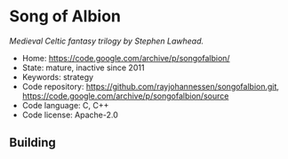 # Song of Albion

_Medieval Celtic fantasy trilogy by Stephen Lawhead._

- Home: https://code.google.com/archive/p/songofalbion/
- State: mature, inactive since 2011
- Keywords: strategy
- Code repository: https://github.com/rayjohannessen/songofalbion.git, https://code.google.com/archive/p/songofalbion/source
- Code language: C, C++
- Code license: Apache-2.0

## Building

